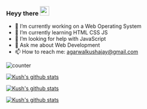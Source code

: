 ### Heyy there <img src="https://media.giphy.com/media/hvRJCLFzcasrR4ia7z/giphy.gif" width="25px">
- 🔭 I’m currently working on a Web Operating System
- 🌱 I’m currently learning HTML CSS JS
- 🤔 I’m looking for help with JavaScript
- 💬 Ask me about Web Development
- 📫 How to reach me: agarwalkushajay@gmail.com

![counter](https://komarev.com/ghpvc/?username=kushhhh-sh&label=Profile%20views&color=0e75b6&style=flat)

[![Kush's github stats](https://github-readme-stats.vercel.app/api/top-langs?username=kushhhh-sh&show_icons=true&locale=en&theme=react)](https://github.com/kushhhh-sh/github-readme-stats)

[![Kush's github stats](https://github-readme-stats.vercel.app/api?username=kushhhh-sh&count_private=true&theme=blue-green)](https://github.com/kushhhh-sh/github-readme-stats)

[![Kush's github stats](https://github-readme-streak-stats.herokuapp.com/?user=kushhhh-sh&)](https://github.com/kushhhh-sh/github-readme-stats)

<!--
**Kush4077/Kush4077** is a ✨ _special_ ✨ repository because its `README.md` (this file) appears on your GitHub profile.

Here are some ideas to get you started:

- 👯 I’m looking to collaborate on 
- 😄 Pronouns: ...
- ⚡ Fun fact: ...
-->


<!--  <p style = "display:block;">
<img align="left" src="https://github-readme-stats.vercel.app/api/top-langs?username=kushhhh-sh&show_icons=true&locale=en&layout=compact" alt="mostusedlang" />
<br>
</p>
<br><br>
<p>
<img src="https://github-readme-stats.vercel.app/api?username=kushhhh-sh&show_icons=true&locale=en" />
</p>
<br>
<p>
<img src="https://github-readme-streak-stats.herokuapp.com/?user=kushhhh-sh&" alt="quantumbytestudios" />
</p>  -->
